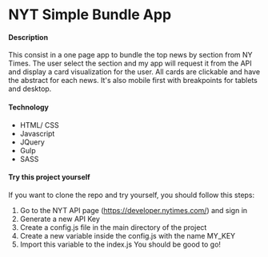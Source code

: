 # NYT Simple Bundle App

#### Description
This consist in a one page app to bundle the top news by section from NY Times.
The user select the section and my app will request it from the API and display a card visualization for the user.
All cards are clickable and have the abstract for each news.
It's also mobile first with breakpoints for tablets and desktop.

#### Technology
* HTML/ CSS
* Javascript
* JQuery
* Gulp
* SASS

#### Try this project yourself
If you want to clone the repo and try yourself, you should follow this steps:
1. Go to the NYT API page (https://developer.nytimes.com/) and sign in 
2. Generate a new API Key
3. Create a config.js file in the main directory of the project
4. Create a new variable inside the config.js with the name MY_KEY
5. Import this variable to the index.js
You should be good to go!
